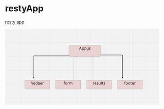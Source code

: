 # restyApp

[resty app](https://wru60y.csb.app/)

![pic](https://github.com/islamrwashdeh/restyApp/blob/base/Screenshot%20(161).png?raw=true)
